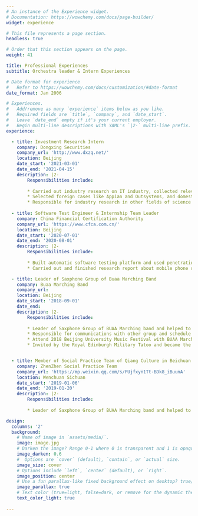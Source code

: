 ```yaml
---
# An instance of the Experience widget.
# Documentation: https://wowchemy.com/docs/page-builder/
widget: experience

# This file represents a page section.
headless: true

# Order that this section appears on the page.
weight: 41

title: Professional Experiences
subtitle: Orchestra leader & Intern Experiences

# Date format for experience
#   Refer to https://wowchemy.com/docs/customization/#date-format
date_format: Jan 2006

# Experiences.
#   Add/remove as many `experience` items below as you like.
#   Required fields are `title`, `company`, and `date_start`.
#   Leave `date_end` empty if it's your current employer.
#   Begin multi-line descriptions with YAML's `|2-` multi-line prefix.
experience:

  - title: Investment Research Intern
    company: Dongxing Securities 
    company_url: 'http://www.dxzq.net/'
    location: Beijing
    date_start: '2021-03-01'
    date_end: '2021-04-15'
    description: |2-
        Responsibilities include:
        
        * Carried out industry research on IT industry, collected relevant materials and data, analyzed the characteristics of low code platform, business model evolution, and market development trend;
        * Selected foreign cases like Appian and Outsystems, and domestic cases like Huawei, Jin Hyundai and Tianyang Technology, investigated the companies and products, sorted out their R&D history, gave investment suggestions, suggested potential risks, and completed a research report on the low-code platform;
        * Responsible for industry research in other fields of science and technology investment.
  
  - title: Software Test Engineer & Internship Team Leader
    company: China Financial Certification Authority
    company_url: 'https://www.cfca.com.cn/'
    location: Beijing
    date_start: '2020-07-01'
    date_end: '2020-08-01'
    description: |2-
        Responsibilities include:
        
        * Built automatic software testing platform and used penetration testing method to test mobile app software;
        * Carried out and finished research report about mobile phone resolution based on Srez neural network

  - title: Leader of Saxphone Group of Buaa Marching Band
    company: Buaa Marching Band
    company_url: 
    location: Beijing
    date_start: '2018-09-01'
    date_end: 
    description: |2-
        Responsibilities include:
        
        * Leader of Saxphone Group of BUAA Marching band and helped to organized more than ten theatrical performance in Beihang University
        * Responsible for communications with other group and schedule the daily training plan of members 
        * Attend 2018 Beijing University Music Festival with BUAA Marching Band and finally won the gold medal in Nov.2018
        * Invited by the Royal Edinburgh Military Tatoo and became the first non-professional Orchestra Band and the Second Chinese Orchestra Band in the history to attend the 2019th Edinburgh Military Tattoo in Edinburgh


  - title: Member of Social Practice Team of Qiang Culture in Beichuan
    company: ZhenZhen Social Practice Team
    company_url: 'https://mp.weixin.qq.com/s/PUjfxyn1Tt-BDk8_iBuunA'
    location: Wenchuan Sichuan
    date_start: '2019-01-06'
    date_end: '2019-01-20'
    description: |2-
        Responsibilities include:
        
        * Leader of Saxphone Group of BUAA Marching band and helped to organized more than ten theatrical performance in Beihang University

design:
  columns: '2'
  background:
    # Name of image in `assets/media/`.
    image: image.jpg
    # Darken the image? Range 0-1 where 0 is transparent and 1 is opaque.
    image_darken: 0.6
    #  Options are `cover` (default), `contain`, or `actual` size.
    image_size: cover
    # Options include `left`, `center` (default), or `right`.
    image_position: center
    # Use a fun parallax-like fixed background effect on desktop? true/false
    image_parallax: true
    # Text color (true=light, false=dark, or remove for the dynamic theme color).
    text_color_light: true
  
---
```


